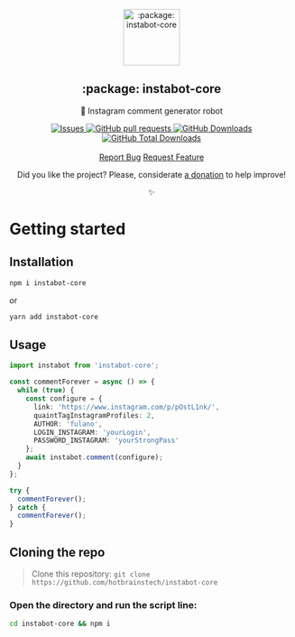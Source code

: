 <p align="center">
 <img width="100px" src="https://raw.githubusercontent.com/hotbrainstech/instabot-core/main/.github/images/favicon512x512-instabot-core.png" align="center" alt=":package: instabot-core" />
 <h2 align="center">:package: instabot-core</h2>
 <p align="center">🤖 Instagram comment generator robot</p>
</p>

  <p align="center">
    <a href="https://github.com/hotbrainstech/instabot-core/issues">
      <img alt="Issues" src="https://img.shields.io/github/issues/hotbrainstech/instabot-core?style=flat&color=336791" />
    </a>
    <a href="https://github.com/hotbrainstech/instabot-core/pulls">
      <img alt="GitHub pull requests" src="https://img.shields.io/github/issues-pr/hotbrainstech/instabot-core?style=flat&color=336791" />
    </a>
     <a href="https://github.com/hotbrainstech/instabot-core">
      <img alt="GitHub Downloads" src="https://img.shields.io/npm/dw/instabot-core?style=flat&color=336791" />
    </a>
    <a href="https://github.com/hotbrainstech/instabot-core">
      <img alt="GitHub Total Downloads" src="https://img.shields.io/npm/dt/instabot-core?color=336791&label=Total%20downloads" />
    </a>
    <br />
    <br />
  <a href="https://github.com/hotbrainstech/instabot-core/issues/new/choose">Report Bug</a>
  <a href="https://github.com/hotbrainstech/instabot-core/issues/new/choose">Request Feature</a>
  </p>

<p align="center">Did you like the project? Please, considerate <a href="https://www.buymeacoffee.com/hebertcisco">a donation</a> to help improve!</p>

<p align="center"><strong></strong>✨</p>


# Getting started

## Installation

```bash
npm i instabot-core
```
or
```bash
yarn add instabot-core
```

## Usage
```ts
import instabot from 'instabot-core';

const commentForever = async () => {
  while (true) {
    const configure = {
      link: 'https://www.instagram.com/p/pOstL1nk/',
      quaintTagInstagramProfiles: 2,
      AUTHOR: 'fulano',
      LOGIN_INSTAGRAM: 'yourLogin',
      PASSWORD_INSTAGRAM: 'yourStrongPass'
    };
    await instabot.comment(configure);
  }
};

try {
  commentForever();
} catch {
  commentForever();
}

```
## Cloning the repo
> Clone this repository: `git clone https://github.com/hotbrainstech/instabot-core`

### Open the directory and run the script line:

```bash
cd instabot-core && npm i
```